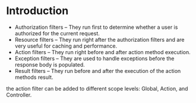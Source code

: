 # Introduction

- Authorization filters – They run first to determine whether a user
is authorized for the current request.
- Resource filters – They run right after the authorization filters and
are very useful for caching and performance.
- Action filters – They run right before and after action method
execution.
- Exception filters – They are used to handle exceptions before the
response body is populated.
- Result filters – They run before and after the execution of the
action methods result.

the action filter can be added to different
scope levels: Global, Action, and Controller.
